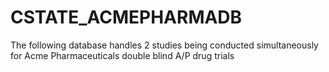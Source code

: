 # CSTATE_ACMEPHARMADB
The following database handles 2 studies being conducted simultaneously for Acme Pharmaceuticals double blind A/P drug trials 
